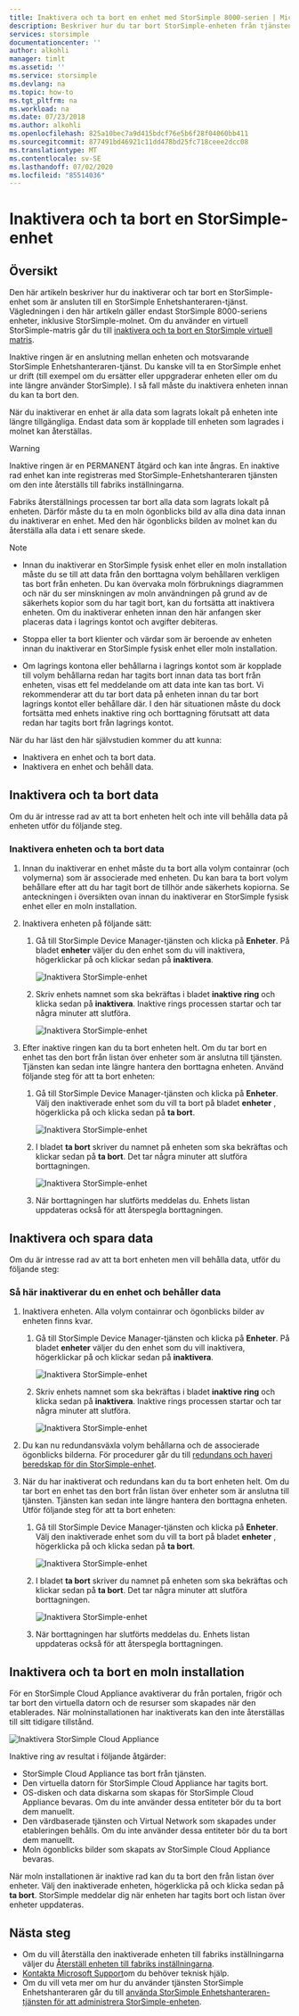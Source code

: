 ```yaml
---
title: Inaktivera och ta bort en enhet med StorSimple 8000-serien | Microsoft Docs
description: Beskriver hur du tar bort StorSimple-enheten från tjänsten genom att först inaktivera den och sedan ta bort den.
services: storsimple
documentationcenter: ''
author: alkohli
manager: timlt
ms.assetid: ''
ms.service: storsimple
ms.devlang: na
ms.topic: how-to
ms.tgt_pltfrm: na
ms.workload: na
ms.date: 07/23/2018
ms.author: alkohli
ms.openlocfilehash: 825a10bec7a9d415bdcf76e5b6f28f04060bb411
ms.sourcegitcommit: 877491bd46921c11dd478bd25fc718ceee2dcc08
ms.translationtype: MT
ms.contentlocale: sv-SE
ms.lasthandoff: 07/02/2020
ms.locfileid: "85514036"
---
```

# <a name="deactivate-and-delete-a-storsimple-device"></a>Inaktivera och ta bort en StorSimple-enhet

## <a name="overview"></a>Översikt

Den här artikeln beskriver hur du inaktiverar och tar bort en StorSimple-enhet som är ansluten till en StorSimple Enhetshanteraren-tjänst. Vägledningen i den här artikeln gäller endast StorSimple 8000-seriens enheter, inklusive StorSimple-molnet. Om du använder en virtuell StorSimple-matris går du till [inaktivera och ta bort en StorSimple virtuell matris](storsimple-virtual-array-deactivate-and-delete-device.md).

Inaktive ringen är en anslutning mellan enheten och motsvarande StorSimple Enhetshanteraren-tjänst. Du kanske vill ta en StorSimple enhet ur drift (till exempel om du ersätter eller uppgraderar enheten eller om du inte längre använder StorSimple). I så fall måste du inaktivera enheten innan du kan ta bort den.

När du inaktiverar en enhet är alla data som lagrats lokalt på enheten inte längre tillgängliga. Endast data som är kopplade till enheten som lagrades i molnet kan återställas.

> [!WARNING]
> Inaktive ringen är en PERMANENT åtgärd och kan inte ångras. En inaktive rad enhet kan inte registreras med StorSimple-Enhetshanteraren tjänsten om den inte återställs till fabriks inställningarna.
>
> Fabriks återställnings processen tar bort alla data som lagrats lokalt på enheten. Därför måste du ta en moln ögonblicks bild av alla dina data innan du inaktiverar en enhet. Med den här ögonblicks bilden av molnet kan du återställa alla data i ett senare skede.

> [!NOTE]
>
> - Innan du inaktiverar en StorSimple fysisk enhet eller en moln installation måste du se till att data från den borttagna volym behållaren verkligen tas bort från enheten. Du kan övervaka moln förbruknings diagrammen och när du ser minskningen av moln användningen på grund av de säkerhets kopior som du har tagit bort, kan du fortsätta att inaktivera enheten. Om du inaktiverar enheten innan den här anfangen sker placeras data i lagrings kontot och avgifter debiteras.
>
> - Stoppa eller ta bort klienter och värdar som är beroende av enheten innan du inaktiverar en StorSimple fysisk enhet eller moln installation.
>
> - Om lagrings kontona eller behållarna i lagrings kontot som är kopplade till volym behållarna redan har tagits bort innan data tas bort från enheten, visas ett fel meddelande om att data inte kan tas bort. Vi rekommenderar att du tar bort data på enheten innan du tar bort lagrings kontot eller behållare där. I den här situationen måste du dock fortsätta med enhets inaktive ring och borttagning förutsatt att data redan har tagits bort från lagrings kontot.

När du har läst den här självstudien kommer du att kunna:

- Inaktivera en enhet och ta bort data.
- Inaktivera en enhet och behåll data.

## <a name="deactivate-and-delete-data"></a>Inaktivera och ta bort data

Om du är intresse rad av att ta bort enheten helt och inte vill behålla data på enheten utför du följande steg.

### <a name="to-deactivate-the-device-and-delete-the-data"></a>Inaktivera enheten och ta bort data

1. Innan du inaktiverar en enhet måste du ta bort alla volym containrar (och volymerna) som är associerade med enheten. Du kan bara ta bort volym behållare efter att du har tagit bort de tillhör ande säkerhets kopiorna. Se anteckningen i översikten ovan innan du inaktiverar en StorSimple fysisk enhet eller en moln installation.

2. Inaktivera enheten på följande sätt:

   1. Gå till StorSimple Device Manager-tjänsten och klicka på **Enheter**. På bladet **enheter** väljer du den enhet som du vill inaktivera, högerklickar på och klickar sedan på **inaktivera**.

        ![Inaktivera StorSimple-enhet](./media/storsimple-8000-deactivate-and-delete-device/deactivate1.png)
   2. Skriv enhets namnet som ska bekräftas i bladet **inaktive ring** och klicka sedan på **inaktivera**. Inaktive rings processen startar och tar några minuter att slutföra.

        ![Inaktivera StorSimple-enhet](./media/storsimple-8000-deactivate-and-delete-device/deactivate2.png)

3. Efter inaktive ringen kan du ta bort enheten helt. Om du tar bort en enhet tas den bort från listan över enheter som är anslutna till tjänsten. Tjänsten kan sedan inte längre hantera den borttagna enheten. Använd följande steg för att ta bort enheten:
   
   1. Gå till StorSimple Device Manager-tjänsten och klicka på **Enheter**. Välj den inaktiverade enhet som du vill ta bort på bladet **enheter** , högerklicka på och klicka sedan på **ta bort**.

        ![Inaktivera StorSimple-enhet](./media/storsimple-8000-deactivate-and-delete-device/deactivate5.png)
   2. I bladet **ta bort** skriver du namnet på enheten som ska bekräftas och klickar sedan på **ta bort**. Det tar några minuter att slutföra borttagningen.

        ![Inaktivera StorSimple-enhet](./media/storsimple-8000-deactivate-and-delete-device/deactivate6.png)
   3. När borttagningen har slutförts meddelas du. Enhets listan uppdateras också för att återspegla borttagningen.

## <a name="deactivate-and-retain-data"></a>Inaktivera och spara data

Om du är intresse rad av att ta bort enheten men vill behålla data, utför du följande steg:

### <a name="to-deactivate-a-device-and-retain-the-data"></a>Så här inaktiverar du en enhet och behåller data

1. Inaktivera enheten. Alla volym containrar och ögonblicks bilder av enheten finns kvar.
   
   1. Gå till StorSimple Device Manager-tjänsten och klicka på **Enheter**. På bladet **enheter** väljer du den enhet som du vill inaktivera, högerklickar på och klickar sedan på **inaktivera**.

         ![Inaktivera StorSimple-enhet](./media/storsimple-8000-deactivate-and-delete-device/deactivate1.png)
   2. Skriv enhets namnet som ska bekräftas i bladet **inaktive ring** och klicka sedan på **inaktivera**. Inaktive rings processen startar och tar några minuter att slutföra.

         ![Inaktivera StorSimple-enhet](./media/storsimple-8000-deactivate-and-delete-device/deactivate2.png)
2. Du kan nu redundansväxla volym behållarna och de associerade ögonblicks bilderna. För procedurer går du till [redundans och haveri beredskap för din StorSimple-enhet](storsimple-8000-device-failover-disaster-recovery.md).
3. När du har inaktiverat och redundans kan du ta bort enheten helt. Om du tar bort en enhet tas den bort från listan över enheter som är anslutna till tjänsten. Tjänsten kan sedan inte längre hantera den borttagna enheten. Utför följande steg för att ta bort enheten:
   
   1. Gå till StorSimple Device Manager-tjänsten och klicka på **Enheter**. Välj den inaktiverade enhet som du vill ta bort på bladet **enheter** , högerklicka på och klicka sedan på **ta bort**.

       ![Inaktivera StorSimple-enhet](./media/storsimple-8000-deactivate-and-delete-device/deactivate5.png)
   2. I bladet **ta bort** skriver du namnet på enheten som ska bekräftas och klickar sedan på **ta bort**. Det tar några minuter att slutföra borttagningen.

       ![Inaktivera StorSimple-enhet](./media/storsimple-8000-deactivate-and-delete-device/deactivate6.png)
   3. När borttagningen har slutförts meddelas du. Enhets listan uppdateras också för att återspegla borttagningen.

## <a name="deactivate-and-delete-a-cloud-appliance"></a>Inaktivera och ta bort en moln installation

För en StorSimple Cloud Appliance avaktiverar du från portalen, frigör och tar bort den virtuella datorn och de resurser som skapades när den etablerades. När molninstallationen har inaktiverats kan den inte återställas till sitt tidigare tillstånd.

![Inaktivera StorSimple Cloud Appliance](./media/storsimple-8000-deactivate-and-delete-device/deactivate7.png)

Inaktive ring av resultat i följande åtgärder:

* StorSimple Cloud Appliance tas bort från tjänsten.
* Den virtuella datorn för StorSimple Cloud Appliance har tagits bort.
* OS-disken och data diskarna som skapas för StorSimple Cloud Appliance bevaras. Om du inte använder dessa entiteter bör du ta bort dem manuellt.
* Den värdbaserade tjänsten och Virtual Network som skapades under etableringen behålls. Om du inte använder dessa entiteter bör du ta bort dem manuellt.
* Moln ögonblicks bilder som skapats av StorSimple Cloud Appliance bevaras.

När moln installationen är inaktive rad kan du ta bort den från listan över enheter. Välj den inaktiverade enheten, högerklicka på och klicka sedan på **ta bort**. StorSimple meddelar dig när enheten har tagits bort och listan över enheter uppdateras.

## <a name="next-steps"></a>Nästa steg

* Om du vill återställa den inaktiverade enheten till fabriks inställningarna väljer du [Återställ enheten till fabriks inställningarna](storsimple-8000-manage-device-controller.md#reset-the-device-to-factory-default-settings).
* [Kontakta Microsoft Support](storsimple-8000-contact-microsoft-support.md)om du behöver teknisk hjälp.
* Om du vill veta mer om hur du använder tjänsten StorSimple Enhetshanteraren går du till [använda StorSimple Enhetshanteraren-tjänsten för att administrera StorSimple-enheten](storsimple-8000-manager-service-administration.md).

